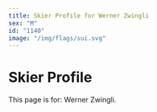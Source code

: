 ```yaml
---
title: Skier Profile for Werner Zwingli
sex: "M"
id: "1140"
image: "/img/flags/sui.svg" 
---
```


# Skier Profile

This page is for: Werner Zwingli.
    
